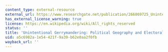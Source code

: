 ```yaml
---
content_type: external-resource
external_url: https://www.researchgate.net/publication/266869725_Unintentional_Gerrymandering_Political_Geography_and_Electoral_Bias_in_Legislatures
has_external_license_warning: true
license: https://en.wikipedia.org/wiki/All_rights_reserved
status: ''
title: 'Unintentional Gerrymandering: Political Geography and Electoral Bias in Legislatures'
uid: a5c6982a-1e54-421f-9a39-b62e0aa2f0fb
wayback_url: ''
---
```

